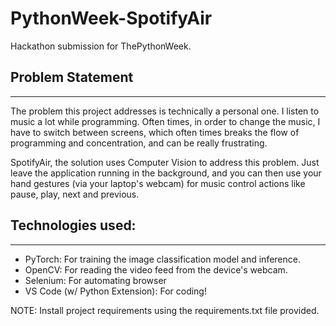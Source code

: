 # PythonWeek-SpotifyAir
Hackathon submission for ThePythonWeek.

## Problem Statement
---

The problem this project addresses is technically a personal one. I listen to music a lot while programming. Often times, in order to change the music, I have to switch between screens, which often times breaks the flow of programming and concentration, and can be really frustrating. 

SpotifyAir, the solution uses Computer Vision to address this problem. Just leave the application running in the background, and you can then use your hand gestures (via your laptop's webcam) for music control actions like pause, play, next and previous. 

## Technologies used:
---

* PyTorch: For training the image classification model and inference.
* OpenCV: For reading the video feed from the device's webcam.
* Selenium: For automating browser
* VS Code (w/ Python Extension): For coding!

NOTE: Install project requirements using the requirements.txt file provided.

